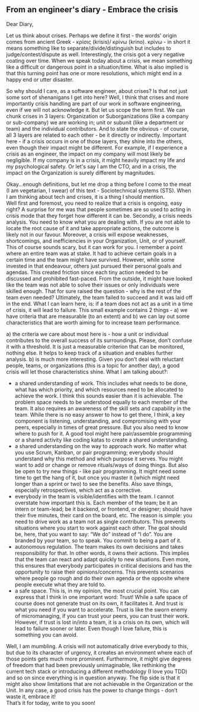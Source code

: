 ## From an engineer's diary - Embrace the crisis

Dear Diary,

Let us think about crises. Perhaps we define it first - the words' origin comes from ancient Greek - κρίσις (krisis)/ κρίνω (krino). κρίνω - in short it means something like to separate/divide/distinguish but includes to judge/contest/dispute as well. Interestingly, the crisis got a very negative coating over time. When we speak today about a crisis, we mean something like a difficult or dangerous point in a situation/time. What is also implied is that this turning point has one or more resolutions, which might end in a happy end or utter disaster.

So why should I care, as a software engineer, about crises? Is that not just some sort of shenanigans I get into here? Well, I think that crises and more importantly crisis handling are part of our work in software engineering, even if we will not acknowledge it. But let us scope the term first. We can chunk crises in 3 layers: Organization or Suborganizations  (like a company or sub-company) we are working in; unit or subunit (like a department or team) and the individual contributors. And to state the obvious - of course, all 3 layers are related to each other - be it directly or indirectly. Important here - if a crisis occurs in one of those layers, they shine into the others, even though their impact might be different. For example, if I experience a crisis as an engineer, the impact on my company will most likely be negligible. If my company is in a crisis, it might heavily impact my life and my psychological safety. Or let's say I am the CTO, and in a crisis, the impact on the Organization is surely different by magnitudes.

Okay…enough definitions, but let me drop a thing before I come to the meat (I am vegetarian, I swear) of this text - Sociotechnical systems (STS). When I am thinking about tech and crises, it is a thing I should mention.<br>
Well first and foremost, you need to realize that a crisis is ongoing, easy right? A surprise for me was that people sometimes are so used to acting in crisis mode that they forget how different it can be. Secondly, a crisis needs analysis. You need to know what you are dealing with. If you are not able to locate the root cause of it and take appropriate actions, the outcome is likely not in our favour. Moreover, a crisis will expose weaknesses, shortcomings, and inefficiencies in your Organization, Unit, or of yourself. This of course sounds scary, but it can work for you. I remember a point where an entire team was at stake. It had to achieve certain goals in a certain time and the team might have survived. However, while some invested in that endeavour, others just pursued their personal goals and agendas. This created friction since each tiny action needed to be discussed and prohibited fast-paced. From the outside, it might have looked like the team was not able to solve their issues or only individuals were skilled enough. That for sure raised the question - why is the rest of the team even needed? Ultimately, the team failed to succeed and it was laid off in the end. What I can learn here, is: if a team does not act as a unit in a time of crisis, it will lead to failure. This small example contains 2 things - a) we have criteria that are measurable (to an extent) and b) we can lay out some characteristics that are worth aiming for to increase team performance.

a) the criteria we care about most here is - how a unit or individual contributes to the overall success of its surroundings. Please, don’t confuse it with a threshold. It is just a measurable criterion that can be monitored, nothing else. It helps to keep track of a situation and enables further analysis.
b) is much more interesting. Given you don’t deal with reluctant people, teams, or organizations (this is a topic for another day), a good crisis will let those characteristics shine. What I am talking about?:
- a shared understanding of work. This includes what needs to be done, what has which priority, and which resources need to be allocated to achieve the work. I think this sounds easier than it is achievable. The problem space needs to be understood equally to each member of the team. It also requires an awareness of the skill sets and capability in the team. While there is no easy answer to how to get there, I think, a key component is listening, understanding, and compromising with your peers, especially in times of great pressure. But you also need to know where to push for it.
  A good tool might here pair/assemble programming or a shared activity like coding katas to create a shared understanding.
- a shared understanding on the way to approach work. No matter what you use Scrum, Kanban, or pair programming; everybody should understand why this method and which purpose it serves. You might want to add or change or remove rituals/ways of doing things. But also be open to try new things - like pair programming. It might need some time to get the hang of it, but once you master it (which might need longer than a sprint or two) to see the benefits. Also save things, especially retrospectives, which act as a corrective.
- everybody in the team is visible/identifies with the team. I cannot overstate how important this is. Each member of the team; be it an intern or team-lead; be it backend, or frontend, or designer; should have their five minutes, their card on the board, etc. The reason is simple: you need to drive work as a team not as single contributors. This prevents situations where you start to work against each other. The goal should be, here, that you want to say: “We do” instead of “I do”. You are branded by your team, so to speak. You commit to being a part of it.
- autonomous regulation. The team makes its own decisions and takes responsibility for that. In other words, it owns their actions. This implies that the team can react and adapt quickly to new situations.
  Even more, this ensures that everybody participates in critical decisions and has the opportunity to raise their opinions/concerns. This prevents scenarios where people go rough and do their own agenda or the opposite where people execute what they are told to.
- a safe space. This is, in my opinion, the most crucial point. You can express that I think in one important word: Trust! While a safe space of course does not generate trust on its own, it facilitates it. And trust is what you need if you want to accelerate. Trust is like the sworn enemy of micromanaging, if you can trust your peers, you can trust their work. However, if trust is lost in/into a team, it is a crisis on its own, which will lead to failure sooner or later. Even though I love failure, this is something you can avoid.

Well, I am mumbling. A crisis will not automatically drive everybody to this, but due to its character of urgency, it creates an environment where each of those points gets much more prominent. Furthermore, it might give degrees of freedom that had been previously unimaginable, like rethinking the current tech stack or introducing a different methodology (I love you TDD) and so on since everything is in question anyway. The flip side is that it might also show limitations that are not achievable in the Organization or the Unit.
In any case, a good crisis has the power to change things - don’t waste it, embrace it!<br>
That’s it for today, write to you soon!
